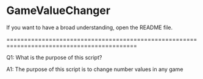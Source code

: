 # GameValueChanger
If you want to have a broad understanding, open the README file.

===========================================================================================

Q1: What is the purpose of this script?

A1: The purpose of this script is to change number values ​​in any game
